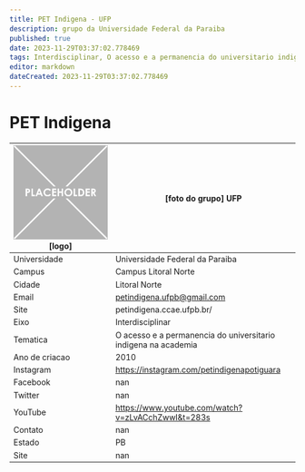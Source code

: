 ```yaml
---
title: PET Indigena - UFP
description: grupo da Universidade Federal da Paraiba
published: true
date: 2023-11-29T03:37:02.778469
tags: Interdisciplinar, O acesso e a permanencia do universitario indigena na academia
editor: markdown
dateCreated: 2023-11-29T03:37:02.778469
---
```


# PET Indigena


| ![placeholder.png](/placeholder.png) [logo] | [foto do grupo] UFP         |
| ------------------------------------------- | ------------------------------------------------- |
| Universidade                                | Universidade Federal da Paraiba      |
| Campus                                      | Campus Litoral Norte            |
| Cidade                                      | Litoral Norte             |
| Email                                       | petindigena.ufpb@gmail.com             |
| Site                                        | petindigena.ccae.ufpb.br/              |
| Eixo                                        | Interdisciplinar              |
| Tematica                                    | O acesso e a permanencia do universitario indigena na academia          |
| Ano de criacao                              | 2010        |
| Instagram                                   | https://instagram.com/petindigenapotiguara         |
| Facebook                                    | nan          |
| Twitter                                     | nan           |
| YouTube                                     | https://www.youtube.com/watch?v=zLvACchZwwI&t=283s           |
| Contato                                     | nan         |
| Estado                                      |  PB            |
| Site                                        | nan |
